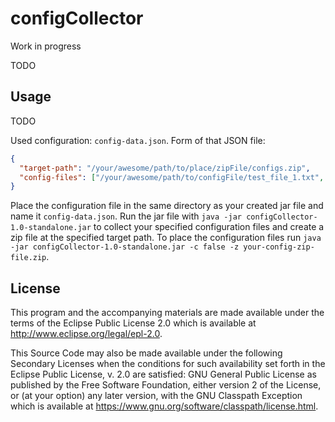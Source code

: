 # configCollector
Work in progress

TODO

## Usage

TODO

Used configuration: `config-data.json`. Form of that JSON file:
```json
{
  "target-path": "/your/awesome/path/to/place/zipFile/configs.zip",
  "config-files": ["/your/awesome/path/to/configFile/test_file_1.txt", "/another/awesome/path/to/configFile/test_file_2"]
}
```
Place the configuration file in the same directory as your created jar file and name it `config-data.json`. 
Run the jar file with `java -jar configCollector-1.0-standalone.jar` to collect your specified configuration files
and create a zip file at the specified target path. 
To place the configuration files run `java -jar configCollector-1.0-standalone.jar -c false -z your-config-zip-file.zip`.


## License

This program and the accompanying materials are made available under the
terms of the Eclipse Public License 2.0 which is available at
http://www.eclipse.org/legal/epl-2.0.

This Source Code may also be made available under the following Secondary
Licenses when the conditions for such availability set forth in the Eclipse
Public License, v. 2.0 are satisfied: GNU General Public License as published by
the Free Software Foundation, either version 2 of the License, or (at your
option) any later version, with the GNU Classpath Exception which is available
at https://www.gnu.org/software/classpath/license.html.
